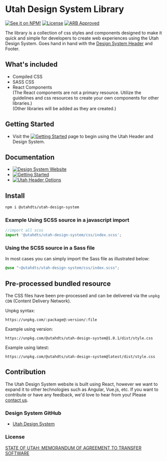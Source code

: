 # Utah Design System Library

[![See it on NPM!](https://img.shields.io/npm/v/@utahdts/utah-design-system.svg?style=for-the-badge&color=orange)](https://www.npmjs.com/package/@utahdts/utah-design-system)
[![License](https://img.shields.io/npm/l/@utahdts/utah-design-system.svg?color=blue&style=for-the-badge)](https://github.com/utahdts/utah-design-system/raw/dev/LICENSE)
[![ARB Approved](https://img.shields.io/badge/Utah_ARB_Approved-126DC4?style=for-the-badge)](https://dts.utah.gov/standards/architecture-review-board)

The library is a collection of css styles and components designed to make it quick and simple for developers to create web experiences using the Utah Design System.
Goes hand in hand with the [Design System Header](https://github.com/utahdts/utah-design-system/tree/main/examples/utah-header) and Footer.

## What's included

- Compiled CSS
- SASS CSS
- React Components <br>
  (The React components are not a primary resource. Utilize the guidelines and css resources to create your own components for other libraries.)<br>
  (Other libraries will be added as they are created.)

## Getting Started

- Visit the [![Getting Started](https://img.shields.io/badge/Getting%20Started-blue)](https://designsystem.utah.gov/resources/gettingStarted) page to begin using the Utah Header and Design System.

## Documentation


- [![Design System Website](https://img.shields.io/badge/Design%20System%20Website-blue)](https://designsystem.utah.gov)
- [![Getting Started](https://img.shields.io/badge/Getting%20Started-blue)](https://designsystem.utah.gov/resources/gettingStarted)
- [![Utah Header Options](https://img.shields.io/badge/Utah_Header_Options-blue)](https://designsystem.utah.gov/library/patterns/utahHeader)


## Install

```bash
npm i @utahdts/utah-design-system
```

### Example Using SCSS source in a javascript import

```JavaScript
//import all scss
import '@utahdts/utah-design-system/css/index.scss';
```

### Using the SCSS source in a Sass file

In most cases you can simply import the Sass file as illustrated below:

```scss
@use "~@utahdts/utah-design-system/css/index.scss";
```

## Pre-processed bundled resource

The CSS files have been pre-processed and can be delivered via the `unpkg CDN` (Content Delivery Network).

Unpkg syntax:
```
https://unpkg.com/:package@:version/:file
```

Example using version:
```
https://unpkg.com/@utahdts/utah-design-system@1.0.1/dist/style.css
```

Example using latest:
```
https://unpkg.com/@utahdts/utah-design-system@latest/dist/style.css
```

## Contribution
The Utah Design System website is built using React, however we want to expand it to other technologies such as Angular, Vue.js, etc.
If you want to contribute or have any feedback, we'd love to hear from you! Please [contact us](https://designsystem.utah.gov/resources/gettingStarted).

### Design System GitHub

- [Utah Design System](https://github.com/utahdts/utah-design-system/tree/main/)

### License

[STATE OF UTAH: MEMORANDUM OF AGREEMENT TO TRANSFER SOFTWARE](https://github.com/utahdts/utah-design-system/tree/main/LICENSE)

